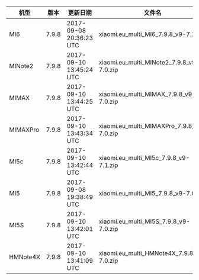 | 机型 | 版本 | 更新日期 | 文件名 | 大小 | 下载链接 |
| ---- | ---- | ---- | ---- | ---- | ---- |
| MI6 | 7.9.8 | 2017-09-08 20:36:23 UTC | xiaomi.eu_multi_MI6_7.9.8_v9-7.1.zip | 1.2 GB | [SourceForge](https://sourceforge.net/projects/xiaomi-eu-multilang-miui-roms/files/xiaomi.eu/MIUI-WEEKLY-RELEASES/7.9.8/xiaomi.eu_multi_MI6_7.9.8_v9-7.1.zip/download) |
| MINote2 | 7.9.8 | 2017-09-10 13:45:24 UTC | xiaomi.eu_multi_MINote2_7.9.8_v9-7.0.zip | 1.2 GB | [SourceForge](https://sourceforge.net/projects/xiaomi-eu-multilang-miui-roms/files/xiaomi.eu/MIUI-WEEKLY-RELEASES/7.9.8/xiaomi.eu_multi_MINote2_7.9.8_v9-7.0.zip/download) |
| MIMAX | 7.9.8 | 2017-09-10 13:44:25 UTC | xiaomi.eu_multi_MIMAX_7.9.8_v9-7.0.zip | 1.0 GB | [SourceForge](https://sourceforge.net/projects/xiaomi-eu-multilang-miui-roms/files/xiaomi.eu/MIUI-WEEKLY-RELEASES/7.9.8/xiaomi.eu_multi_MIMAX_7.9.8_v9-7.0.zip/download) |
| MIMAXPro | 7.9.8 | 2017-09-10 13:43:34 UTC | xiaomi.eu_multi_MIMAXPro_7.9.8_v9-7.0.zip | 1.1 GB | [SourceForge](https://sourceforge.net/projects/xiaomi-eu-multilang-miui-roms/files/xiaomi.eu/MIUI-WEEKLY-RELEASES/7.9.8/xiaomi.eu_multi_MIMAXPro_7.9.8_v9-7.0.zip/download) |
| MI5c | 7.9.8 | 2017-09-10 13:42:44 UTC | xiaomi.eu_multi_MI5c_7.9.8_v9-7.1.zip | 939.6 MB | [SourceForge](https://sourceforge.net/projects/xiaomi-eu-multilang-miui-roms/files/xiaomi.eu/MIUI-WEEKLY-RELEASES/7.9.8/xiaomi.eu_multi_MI5c_7.9.8_v9-7.1.zip/download) |
| MI5 | 7.9.8 | 2017-09-08 19:38:49 UTC | xiaomi.eu_multi_MI5_7.9.8_v9-7.0.zip | 1.2 GB | [SourceForge](https://sourceforge.net/projects/xiaomi-eu-multilang-miui-roms/files/xiaomi.eu/MIUI-WEEKLY-RELEASES/7.9.8/xiaomi.eu_multi_MI5_7.9.8_v9-7.0.zip/download) |
| MI5S | 7.9.8 | 2017-09-10 13:42:01 UTC | xiaomi.eu_multi_MI5S_7.9.8_v9-7.0.zip | 1.2 GB | [SourceForge](https://sourceforge.net/projects/xiaomi-eu-multilang-miui-roms/files/xiaomi.eu/MIUI-WEEKLY-RELEASES/7.9.8/xiaomi.eu_multi_MI5S_7.9.8_v9-7.0.zip/download) |
| HMNote4X | 7.9.8 | 2017-09-10 13:41:09 UTC | xiaomi.eu_multi_HMNote4X_7.9.8_v9-7.0.zip | 1.1 GB | [SourceForge](https://sourceforge.net/projects/xiaomi-eu-multilang-miui-roms/files/xiaomi.eu/MIUI-WEEKLY-RELEASES/7.9.8/xiaomi.eu_multi_HMNote4X_7.9.8_v9-7.0.zip/download) |
